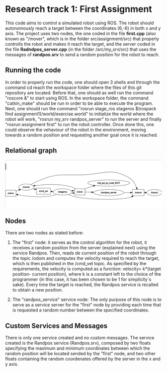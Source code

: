 # Research track 1: First Assignment
This code aims to control a simulated robot using ROS. The robot should autonomously reach a target between the coordinates (6,-6) in both 
x and y axis. The project uses two nodes, the one coded in the file **first.cpp** (also known as "/mover", which is in the folder src/assignment/src) that properly controlls the robot and makes it reach the target, and the server coded in the file **Radndpos_server.cpp** (in the folder /src/my_srv/src) that uses the messages of **randpos.srv** to send a random position for the robot to reach.

## Running the code
In order to properly run the code, one should open 3 shells and through the command cd reach the workspace folder where the files of this git repository are located. Before that, one should as well run the command "roscore &" to start using ROS. In the workspace folder, the 
command "catkin_make" should be run in order to be able to execute the program. 
Next, one should run the command "rosrun stage_ros stageros $(rospack find assignment1)/world/exercise.world" to initialize the world where
the robot will work, "rosrun my_srv randpos_server" to run the server and finally "rosrun assignment first" to run the robot controller.
Once done this, one could observe the vehaviour of the robot in the environment, moving towards a random position and requesting another 
goal once it is reached.

## Relational graph
![relational graph](images/Graph.png)

## Nodes
There are two nodes as stated before:

 1. The "first" node: it serves as the control algorithm for the robot, it receives a random position from the server (explained next) 
 using the service Randpos. Then, reads de current position of the robot through the topic /odom and computes the velocity required to
 reach the target, which is then published in the /cmd_vel topic. As specified by the requirements, the velocity is computed as a
 function: velocity= k*(target position- current position), where k is a constant left to the choice of the programmer (in this case, 
 it has been chosen to be 1 for simplicity´s sake). Every time the target is reached, the Randpos service is recalled to obtain a new
 position.
 
 2. The "randpos_service" service node: The only purpose of this node is to serve as a service server for the "first" node by providing
 each time that is requested a random number between the specified coordinates. 
 
## Custom Services and Messages
There is only one service created and no custom messages. 
The service created is the Randpos service (Randpos.srv), composed by two floats specifying the maximum and minimum coordinates between
 which the random position will be located sended by the "first" node, and two other floats containing the random coordenates offered by
 the server in the x and y axis.
 
